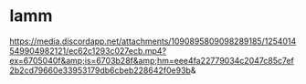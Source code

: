 # lamm
https://media.discordapp.net/attachments/1090895809098289185/1254014549904982121/ec62c1293c027ecb.mp4?ex=6705040f&amp;is=6703b28f&amp;hm=eee4fa22779034c2047c85c7ef2b2cd79660e33953179db6cbeb228642f0e93b&amp;
